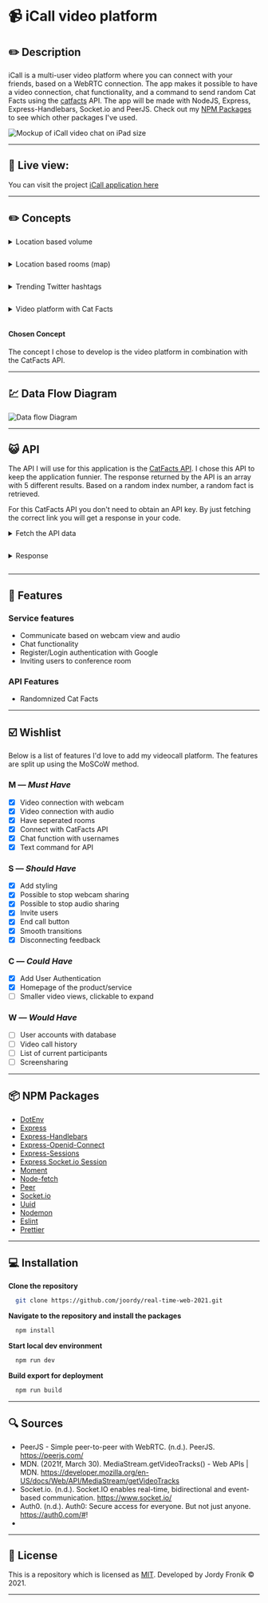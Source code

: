 # 📹 **iCall video platform**

## ✏️ **Description**

iCall is a multi-user video platform where you can connect with your friends, based on a WebRTC connection. The app makes it possible to have a video connection, chat functionality, and a command to send random Cat Facts using the [catfacts](#-api) API. The app will be made with NodeJS, Express, Express-Handlebars, Socket.io and PeerJS. Check out my [NPM Packages](#-npm-packages) to see which other packages I've used.


![Mockup of iCall video chat on iPad size](https://user-images.githubusercontent.com/48051912/116614928-dadc4c80-a93a-11eb-861f-86b883efb503.png)

---

## 🚀 **Live view:**

You can visit the project [iCall application here](https://i-call.herokuapp.com/)



---

## ✏️ **Concepts**

<details style="margin: 1em 0;">
  <summary style="margin: 1em 0;">Location based volume</summary>

![Location based volume](https://user-images.githubusercontent.com/48051912/115362287-a8f01b00-a1c1-11eb-971c-141666ecdeb7.png)

</details>

<details style="margin: 1em 0;">
  <summary style="margin: 1em 0;">Location based rooms (map)</summary>

![Location based rooms (map)](https://user-images.githubusercontent.com/48051912/115362289-a988b180-a1c1-11eb-8ee9-a4a0b61ce4bd.png)

</details>

<details style="margin: 1em 0;">
  <summary style="margin: 1em 0;">Trending Twitter hashtags</summary>

![Trending Twitter hashtags](https://user-images.githubusercontent.com/48051912/115362285-a8578480-a1c1-11eb-890b-1855fb7fdd0b.png)

</details>

<details style="margin: 1em 0;">
  <summary style="margin: 1em 0;">Video platform with Cat Facts</summary>

![Videochat with Cat Facts](https://user-images.githubusercontent.com/48051912/115362276-a68dc100-a1c1-11eb-9706-419eef2efd32.png)

</details>

#### **Chosen Concept**

The concept I chose to develop is the video platform in combination with the CatFacts API.

---

## 💹 **Data Flow Diagram**

![Data flow Diagram](https://user-images.githubusercontent.com/48051912/116613210-b1222600-a938-11eb-9be9-89abdec8e82d.jpg)

---

## 😺 **API**

The API I will use for this application is the [CatFacts API](https://github.com/alexwohlbruck/cat-facts). I chose this API to keep the application funnier. The response returned by the API is an array with 5 different results. Based on a random index number, a random fact is retrieved.

For this CatFacts API you don't need to obtain an API key. By just fetching the correct link you will get a response in your code.

<details style="margin: 1em 0;">
  <summary style="margin: 1em 0;">Fetch the API data</summary>

```js
// Utils/fetch.js
const fetcher = async (endpoint) => {
  const data = await fetch(endpoint)
  const response = await data.json()
  return response
}

// Utils/socket.js
async function getRandomCatFact() {
  const response = await fetcher('https://cat-fact.herokuapp.com/facts')
  const num = Math.floor(Math.random() * 5) + 1
  const catFact = {
    message: `${response[num].text}`,
    user: 'CatFacts',
  }
  return catFact
}
```

</details>

<details style="margin: 1em 0;">
  <summary style="margin: 1em 0;">Response</summary>

```js
  {
    status: { verified: true, sentCount: 1 },
    type: 'cat',
    deleted: false,
    _id: '58e007cc0aac31001185ecf5',
    user: '58e007480aac31001185ecef',
    text: 'Cats are the most popular pet in the United States: There are 88 million pet cats and 74 million dogs.',
    __v: 0,
    source: 'user',
    updatedAt: '2020-08-23T20:20:01.611Z',
    createdAt: '2018-03-01T21:20:02.713Z',
    used: false
  }
```

</details>

---

## 🚀 **Features**

### **Service features**
- Communicate based on webcam view and audio
- Chat functionality
- Register/Login authentication with Google
- Inviting users to conference room

### **API Features**
- Randomnized Cat Facts


---




## ☑️ **Wishlist**

Below is a list of features I'd love to add my videocall platform. The features are split up using the MoSCoW method.

### **M** — _Must Have_
- [x] Video connection with webcam
- [x] Video connection with audio
- [x] Have seperated rooms
- [x] Connect with CatFacts API
- [x] Chat function with usernames
- [x] Text command for API

### **S** — _Should Have_
- [x] Add styling
- [x] Possible to stop webcam sharing
- [x] Possible to stop audio sharing
- [x] Invite users 
- [X] End call button
- [x] Smooth transitions
- [X] Disconnecting feedback

### **C** — _Could Have_
- [x] Add User Authentication
- [x] Homepage of the product/service
- [ ] Smaller video views, clickable to expand

### **W** — _Would Have_
- [ ] User accounts with database
- [ ] Video call history
- [ ] List of current participants
- [ ] Screensharing

---

## 📦 **NPM Packages**

- [DotEnv](https://www.npmjs.com/package/dotenv)
- [Express](https://www.npmjs.com/package/express)
- [Express-Handlebars](https://www.npmjs.com/package/express-handlebars)
- [Express-Openid-Connect](https://www.npm.com/package/express-openid-connect)
- [Express-Sessions](https://www.npmjs.com/package/express-sessions)
- [Express Socket.io Session](https://www.npmjs.com/package/express-socket.io-session)
- [Moment](https://www.npmjs.com/package/moment)
- [Node-fetch](https://www.npmjs.com/package/node-fetch)
- [Peer](https://www.npmjs.com/package/peer)
- [Socket.io](https://www.npmjs.com/package/socket.io)
- [Uuid](https://www.npmjs.com/package/uuid)
- [Nodemon](https://www.npmjs.com/package/nodemon)
- [Eslint](https://www.npmjs.com/package/eslint)
- [Prettier](https://www.npmjs.com/package/prettier)

---

## 💻 **Installation**

**Clone the repository**
  ```bash
    git clone https://github.com/joordy/real-time-web-2021.git
  ```
**Navigate to the repository and install the packages**
  ```bash
    npm install
  ```
**Start local dev environment**

  ```bash
    npm run dev
  ```

**Build export for deployment**
  ```bash
    npm run build
  ```

---

## 🔍 **Sources**

- PeerJS - Simple peer-to-peer with WebRTC. (n.d.). PeerJS. https://peerjs.com/
- MDN. (2021f, March 30). MediaStream.getVideoTracks() - Web APIs | MDN. https://developer.mozilla.org/en-US/docs/Web/API/MediaStream/getVideoTracks
- Socket.io. (n.d.). Socket.IO enables real-time, bidirectional and event-based communication. https://www.socket.io/
- Auth0. (n.d.). Auth0: Secure access for everyone. But not just anyone. https://auth0.com/#!
- 

---

## 🔐 **License**

This is a repository which is licensed as [MIT](https://github.com/joordy/i-call/blob/master/LICENSE). Developed by Jordy Fronik ©️ 2021.

---

<!-- Here are some hints for your project! -->

<!-- Start out with a title and a description -->

<!-- Add a link to your live demo in Github Pages 🌐-->

<!-- ☝️ replace this description with a description of your own work -->

<!-- replace the code in the /docs folder with your own, so you can showcase your work with GitHub Pages 🌍 -->

<!-- Add a nice image here at the end of the week, showing off your shiny frontend 📸 -->

<!-- Maybe a table of contents here? 📚 -->

<!-- How about a section that describes how to install this project? 🤓 -->

<!-- ...but how does one use this project? What are its features 🤔 -->

<!-- What external data source is featured in your project and what are its properties 🌠 -->

<!-- This would be a good place for your data life cycle ♻️-->

<!-- Maybe a checklist of done stuff and stuff still on your wishlist? ✅ -->

<!-- How about a license here? 📜  -->

